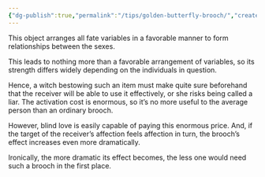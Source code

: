 ```yaml
---
{"dg-publish":true,"permalink":"/tips/golden-butterfly-brooch/","created":"2025-03-19T09:06:59.777+01:00","updated":"2025-03-18T20:00:23.328+01:00"}
---
```


This object arranges all fate variables in a favorable manner to form relationships between the sexes.

This leads to nothing more than a favorable arrangement of variables, so its strength differs widely depending on the individuals in question.  

Hence, a witch bestowing such an item must make quite sure beforehand that the receiver will be able to use it effectively, or she risks being called a liar. The activation cost is enormous, so it’s no more useful to the average person than an ordinary brooch.  

However, blind love is easily capable of paying this enormous price. And, if the target of the receiver’s affection feels affection in turn, the brooch’s effect increases even more dramatically.  

Ironically, the more dramatic its effect becomes, the less one would need such a brooch in the first place.  
